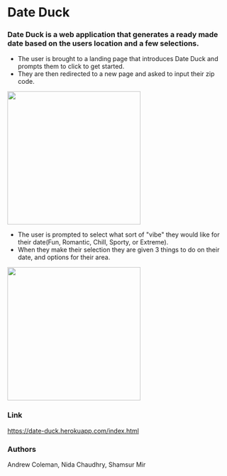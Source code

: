 # Date Duck
### Date Duck is a web application that generates a ready made date based on the users location and a few selections.

* The user is brought to a landing page that introduces Date Duck and prompts them to click to get started.
* They are then redirected to a new page and asked to input their zip code.

<img src="https://media.giphy.com/media/m93kbfuNvIddS/giphy.gif" height="300"/>

* The user is prompted to select what sort of "vibe" they would like for their date(Fun, Romantic, Chill, Sporty, or Extreme).
* When they make their selection they are given 3 things to do on their date, and options for their area.

<img src="https://media.giphy.com/media/et5UgwwoWvY9W/giphy.gif" height="300"/>

### Link
https://date-duck.herokuapp.com/index.html

### Authors
Andrew Coleman, Nida Chaudhry, Shamsur Mir
